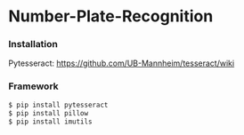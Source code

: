 # Number-Plate-Recognition

### Installation
Pytesseract: https://github.com/UB-Mannheim/tesseract/wiki

### Framework

```sh
$ pip install pytesseract
$ pip install pillow
$ pip install imutils
```
